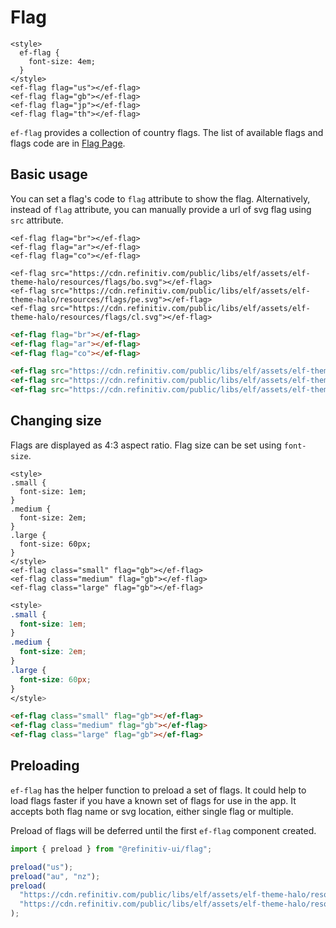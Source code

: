 # Flag

```live(preview)
<style>
  ef-flag {
    font-size: 4em;
  }
</style>
<ef-flag flag="us"></ef-flag>
<ef-flag flag="gb"></ef-flag>
<ef-flag flag="jp"></ef-flag>
<ef-flag flag="th"></ef-flag>
```

`ef-flag` provides a collection of country flags. The list of available flags and flags code are in [Flag Page](../styles/flags.html).

## Basic usage

You can set a flag's code to `flag` attribute to show the flag. Alternatively, instead of `flag` attribute, you can manually provide a url of svg flag using `src` attribute.


```live
<ef-flag flag="br"></ef-flag>
<ef-flag flag="ar"></ef-flag>
<ef-flag flag="co"></ef-flag>

<ef-flag src="https://cdn.refinitiv.com/public/libs/elf/assets/elf-theme-halo/resources/flags/bo.svg"></ef-flag>
<ef-flag src="https://cdn.refinitiv.com/public/libs/elf/assets/elf-theme-halo/resources/flags/pe.svg"></ef-flag>
<ef-flag src="https://cdn.refinitiv.com/public/libs/elf/assets/elf-theme-halo/resources/flags/cl.svg"></ef-flag>
```

```html
<ef-flag flag="br"></ef-flag>
<ef-flag flag="ar"></ef-flag>
<ef-flag flag="co"></ef-flag>

<ef-flag src="https://cdn.refinitiv.com/public/libs/elf/assets/elf-theme-halo/resources/flags/bo.svg"></ef-flag>
<ef-flag src="https://cdn.refinitiv.com/public/libs/elf/assets/elf-theme-halo/resources/flags/pe.svg"></ef-flag>
<ef-flag src="https://cdn.refinitiv.com/public/libs/elf/assets/elf-theme-halo/resources/flags/cl.svg"></ef-flag>
```

## Changing size

Flags are displayed as 4:3 aspect ratio. Flag size can be set using `font-size`.

```live
<style>
.small {
  font-size: 1em;
}
.medium {
  font-size: 2em;
}
.large {
  font-size: 60px;
}
</style>
<ef-flag class="small" flag="gb"></ef-flag>
<ef-flag class="medium" flag="gb"></ef-flag>
<ef-flag class="large" flag="gb"></ef-flag>
```

```css
<style>
.small {
  font-size: 1em;
}
.medium {
  font-size: 2em;
}
.large {
  font-size: 60px;
}
</style>
```

```html
<ef-flag class="small" flag="gb"></ef-flag>
<ef-flag class="medium" flag="gb"></ef-flag>
<ef-flag class="large" flag="gb"></ef-flag>
```

## Preloading

`ef-flag` has the helper function to preload a set of flags. It could help to load flags faster if you have a known set of flags for use in the app. It accepts both flag name or svg location, either single flag or multiple.

Preload of flags will be deferred until the first `ef-flag` component created.

```js
import { preload } from "@refinitiv-ui/flag";

preload("us");
preload("au", "nz");
preload(
  "https://cdn.refinitiv.com/public/libs/elf/assets/elf-theme-halo/resources/flags/au.svg",
  "https://cdn.refinitiv.com/public/libs/elf/assets/elf-theme-halo/resources/flags/nz.svg",
);
```
